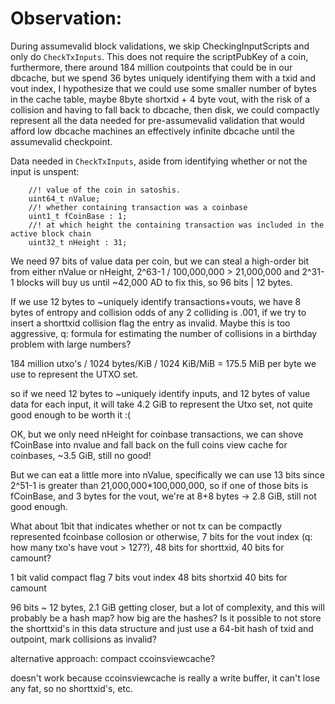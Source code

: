 # Observation:

During assumevalid block validations, we skip CheckingInputScripts and only do
`CheckTxInputs`. This does not require the scriptPubKey of a coin, furthermore,
there around 184 million coutpoints that could be in our dbcache, but we spend
36 bytes uniquely identifying them with a txid and vout index, I hypothesize
that we could use some smaller number of bytes in the cache table, maybe 8byte
shortxid + 4 byte vout, with the risk of a collision and having to fall back to
dbcache, then disk, we could compactly represent all the data needed for
pre-assumevalid validation that would afford low dbcache machines an effectively
infinite dbcache until the assumevalid checkpoint.

Data needed in `CheckTxInputs`, aside from identifying whether or not the input
is unspent:

```
    //! value of the coin in satoshis.
    uint64_t nValue;
    //! whether containing transaction was a coinbase
    uint1_t fCoinBase : 1;
    //! at which height the containing transaction was included in the active block chain
    uint32_t nHeight : 31;
```

We need 97 bits of value data per coin, but we can steal a high-order bit from either
nValue or nHeight, 2^63-1 / 100,000,000 > 21,000,000 and 2^31-1 blocks will buy us until
~42,000 AD to fix this, so 96 bits | 12 bytes.

If we use 12 bytes to ~uniquely identify transactions+vouts, we have 8 bytes of
entropy and collision odds of any 2 colliding is .001, if we try to insert a
shorttxid collision flag the entry as invalid. Maybe this is too
aggressive, q: formula for estimating the number of collisions in a birthday
problem with large numbers?

184 million utxo's / 1024 bytes/KiB / 1024 KiB/MiB = 175.5 MiB per byte we use
to represent the UTXO set.

so if we need 12 bytes to ~uniquely identify inputs, and 12 bytes of value data
for each input, it will take 4.2 GiB to represent the Utxo set, not quite good
enough to be worth it :(

OK, but we only need nHeight for coinbase transactions, we can shove fCoinBase
into nvalue and fall back on the full coins view cache for coinbases, ~3.5 GiB,
still no good!

But we can eat a little more into nValue, specifically we can use 13 bits since
2^51-1 is greater than 21,000,000*100,000,000, so if one of those bits is
fCoinBase, and 3 bytes for the vout, we're at 8+8 bytes -> 2.8 GiB, still not
good enough.

What about 1bit that indicates whether or not tx can be compactly represented
fcoinbase collosion or otherwise, 7 bits for the vout index (q: how many txo's
have vout > 127?), 48 bits for shorttxid, 40 bits for camount?

1 bit valid compact flag
7 bits vout index
48 bits shortxid
40 bits for camount

96 bits ~ 12 bytes, 2.1 GiB getting closer, but a lot of complexity, and this
will probably be a hash map? how big are the hashes? Is it possible to not store
the shorttxid's in this data structure and just use a 64-bit hash of txid and
outpoint, mark collisions as invalid?

alternative approach: compact ccoinsviewcache?

doesn't work because ccoinsviewcache is really a write buffer, it can't lose any
fat, so no shorttxid's, etc.
